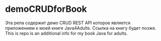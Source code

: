 # demoCRUDforBook

Эта репа содержит демо CRUD REST API которое является приложением к моей книге Java4Adults. Ссылка на книгу будет позже.
This is repo is an additional info for my book Java for adults.
